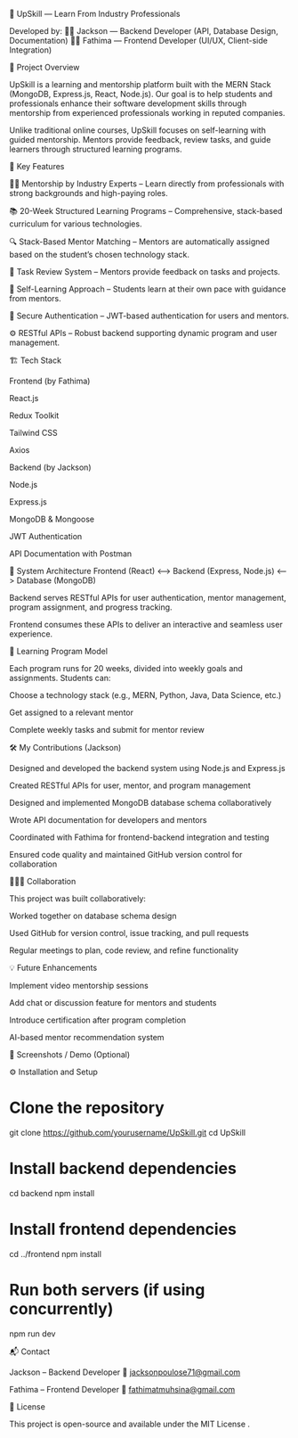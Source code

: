 🧠 UpSkill — Learn From Industry Professionals

Developed by:
👨‍💻 Jackson — Backend Developer (API, Database Design, Documentation)
👩‍💻 Fathima — Frontend Developer (UI/UX, Client-side Integration)

🚀 Project Overview

UpSkill is a learning and mentorship platform built with the MERN Stack (MongoDB, Express.js, React, Node.js).
Our goal is to help students and professionals enhance their software development skills through mentorship from experienced professionals working in reputed companies.

Unlike traditional online courses, UpSkill focuses on self-learning with guided mentorship. Mentors provide feedback, review tasks, and guide learners through structured learning programs.

🎯 Key Features

🧑‍🏫 Mentorship by Industry Experts – Learn directly from professionals with strong backgrounds and high-paying roles.

📚 20-Week Structured Learning Programs – Comprehensive, stack-based curriculum for various technologies.

🔍 Stack-Based Mentor Matching – Mentors are automatically assigned based on the student’s chosen technology stack.

💬 Task Review System – Mentors provide feedback on tasks and projects.

🧩 Self-Learning Approach – Students learn at their own pace with guidance from mentors.

🔐 Secure Authentication – JWT-based authentication for users and mentors.

⚙️ RESTful APIs – Robust backend supporting dynamic program and user management.

🏗️ Tech Stack

Frontend (by Fathima)

React.js

Redux Toolkit

Tailwind CSS

Axios

Backend (by Jackson)

Node.js

Express.js

MongoDB & Mongoose

JWT Authentication

API Documentation with Postman 

🧩 System Architecture
Frontend (React)  <-->  Backend (Express, Node.js)  <-->  Database (MongoDB)


Backend serves RESTful APIs for user authentication, mentor management, program assignment, and progress tracking.

Frontend consumes these APIs to deliver an interactive and seamless user experience.

🧠 Learning Program Model

Each program runs for 20 weeks, divided into weekly goals and assignments.
Students can:

Choose a technology stack (e.g., MERN, Python, Java, Data Science, etc.)

Get assigned to a relevant mentor

Complete weekly tasks and submit for mentor review

🛠️ My Contributions (Jackson)

Designed and developed the backend system using Node.js and Express.js

Created RESTful APIs for user, mentor, and program management

Designed and implemented MongoDB database schema collaboratively

Wrote API documentation for developers and mentors

Coordinated with Fathima for frontend-backend integration and testing

Ensured code quality and maintained GitHub version control for collaboration

🧑‍🤝‍🧑 Collaboration

This project was built collaboratively:

Worked together on database schema design

Used GitHub for version control, issue tracking, and pull requests

Regular meetings to plan, code review, and refine functionality

💡 Future Enhancements

Implement video mentorship sessions

Add chat or discussion feature for mentors and students

Introduce certification after program completion

AI-based mentor recommendation system

📸 Screenshots / Demo (Optional)


⚙️ Installation and Setup
# Clone the repository
git clone https://github.com/yourusername/UpSkill.git
cd UpSkill

# Install backend dependencies
cd backend
npm install

# Install frontend dependencies
cd ../frontend
npm install

# Run both servers (if using concurrently)
npm run dev

📬 Contact

Jackson – Backend Developer
📧 jacksonpoulose71@gmail.com

Fathima – Frontend Developer
📧 fathimatmuhsina@gmail.com

📄 License

This project is open-source and available under the MIT License
.
